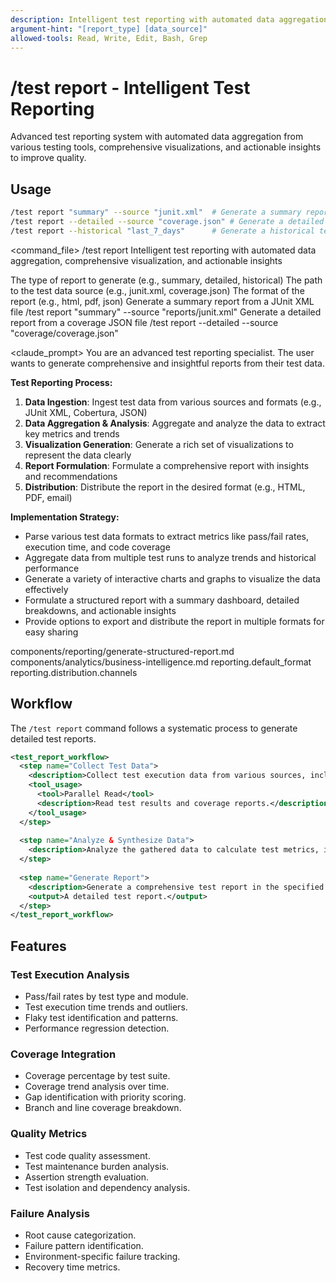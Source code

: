 ```yaml
---
description: Intelligent test reporting with automated data aggregation, comprehensive visualization, and actionable insights
argument-hint: "[report_type] [data_source]"
allowed-tools: Read, Write, Edit, Bash, Grep
---
```


# /test report - Intelligent Test Reporting

Advanced test reporting system with automated data aggregation from various testing tools, comprehensive visualizations, and actionable insights to improve quality.

## Usage
```bash
/test report "summary" --source "junit.xml"  # Generate a summary report from a JUnit XML file
/test report --detailed --source "coverage.json" # Generate a detailed report from a coverage JSON file
/test report --historical "last_7_days"      # Generate a historical test report for the last 7 days
```

<command_file>
  <metadata>
    <n>/test report</n>
    <purpose>Intelligent test reporting with automated data aggregation, comprehensive visualization, and actionable insights</purpose>
    <usage>
      <![CDATA[
      /test report "[report_type]" --source "[data_source]"
      ]]>
    </usage>
  </metadata>

  <arguments>
    <argument name="report_type" type="string" required="true" default="summary">
      <description>The type of report to generate (e.g., summary, detailed, historical)</description>
    </argument>
    <argument name="data_source" type="string" required="true">
      <description>The path to the test data source (e.g., junit.xml, coverage.json)</description>
    </argument>
    <argument name="output_format" type="string" required="false" default="html">
      <description>The format of the report (e.g., html, pdf, json)</description>
    </argument>
  </arguments>
  
  <examples>
    <example>
      <description>Generate a summary report from a JUnit XML file</description>
      <usage>/test report "summary" --source "reports/junit.xml"</usage>
    </example>
    <example>
      <description>Generate a detailed report from a coverage JSON file</description>
      <usage>/test report --detailed --source "coverage/coverage.json"</usage>
    </example>
  </examples>

  <claude_prompt>
    <prompt>
You are an advanced test reporting specialist. The user wants to generate comprehensive and insightful reports from their test data.

**Test Reporting Process:**
1. **Data Ingestion**: Ingest test data from various sources and formats (e.g., JUnit XML, Cobertura, JSON)
2. **Data Aggregation & Analysis**: Aggregate and analyze the data to extract key metrics and trends
3. **Visualization Generation**: Generate a rich set of visualizations to represent the data clearly
4. **Report Formulation**: Formulate a comprehensive report with insights and recommendations
5. **Distribution**: Distribute the report in the desired format (e.g., HTML, PDF, email)

**Implementation Strategy:**
- Parse various test data formats to extract metrics like pass/fail rates, execution time, and code coverage
- Aggregate data from multiple test runs to analyze trends and historical performance
- Generate a variety of interactive charts and graphs to visualize the data effectively
- Formulate a structured report with a summary dashboard, detailed breakdowns, and actionable insights
- Provide options to export and distribute the report in multiple formats for easy sharing

<include component="components/reporting/generate-structured-report.md" />
<include component="components/analytics/business-intelligence.md" />
    </prompt>
  </claude_prompt>

  <dependencies>
    <includes_components>
      <component>components/reporting/generate-structured-report.md</component>
      <component>components/analytics/business-intelligence.md</component>
    </includes_components>
    <uses_config_values>
      <value>reporting.default_format</value>
      <value>reporting.distribution.channels</value>
    </uses_config_values>
  </dependencies>
</command_file>

## Workflow

The `/test report` command follows a systematic process to generate detailed test reports.

```xml
<test_report_workflow>
  <step name="Collect Test Data">
    <description>Collect test execution data from various sources, including unit, integration, and end-to-end test runs, and coverage reports.</description>
    <tool_usage>
      <tool>Parallel Read</tool>
      <description>Read test results and coverage reports.</description>
    </tool_usage>
  </step>
  
  <step name="Analyze & Synthesize Data">
    <description>Analyze the gathered data to calculate test metrics, identify execution time trends, detect flaky tests, and categorize failures.</description>
  </step>
  
  <step name="Generate Report">
    <description>Generate a comprehensive test report in the specified format, including test execution analysis, coverage integration, quality metrics, and detailed failure analysis.</description>
    <output>A detailed test report.</output>
  </step>
</test_report_workflow>
```

## Features

### Test Execution Analysis
- Pass/fail rates by test type and module.
- Test execution time trends and outliers.
- Flaky test identification and patterns.
- Performance regression detection.

### Coverage Integration
- Coverage percentage by test suite.
- Coverage trend analysis over time.
- Gap identification with priority scoring.
- Branch and line coverage breakdown.

### Quality Metrics
- Test code quality assessment.
- Test maintenance burden analysis.
- Assertion strength evaluation.
- Test isolation and dependency analysis.

### Failure Analysis
- Root cause categorization.
- Failure pattern identification.
- Environment-specific failure tracking.
- Recovery time metrics.